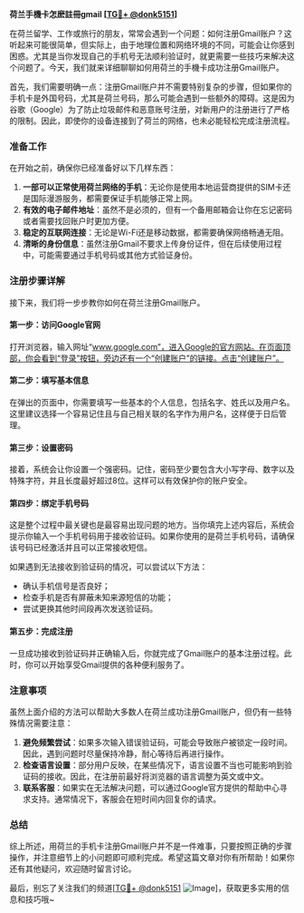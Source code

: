 **荷兰手機卡怎麽註冊gmail [[TG💪+ @donk5151](https://t.me/s/donk5151)]**

在荷兰留学、工作或旅行的朋友，常常会遇到一个问题：如何注册Gmail账户？这听起来可能很简单，但实际上，由于地理位置和网络环境的不同，可能会让你感到困惑。尤其是当你发现自己的手机号无法顺利验证时，就更需要一些技巧来解决这个问题了。今天，我们就来详细聊聊如何用荷兰的手機卡成功注册Gmail账户。

首先，我们需要明确一点：注册Gmail账户并不需要特别复杂的步骤，但如果你的手机卡是外国号码，尤其是荷兰号码，那么可能会遇到一些额外的障碍。这是因为谷歌（Google）为了防止垃圾邮件和恶意账号注册，对新用户的注册进行了严格的限制。因此，即使你的设备连接到了荷兰的网络，也未必能轻松完成注册流程。

### 准备工作

在开始之前，确保你已经准备好以下几样东西：

1. **一部可以正常使用荷兰网络的手机**：无论你是使用本地运营商提供的SIM卡还是国际漫游服务，都需要保证手机能够正常上网。
2. **有效的电子邮件地址**：虽然不是必须的，但有一个备用邮箱会让你在忘记密码或者需要找回账户时更加方便。
3. **稳定的互联网连接**：无论是Wi-Fi还是移动数据，都需要确保网络畅通无阻。
4. **清晰的身份信息**：虽然注册Gmail不要求上传身份证件，但在后续使用过程中，可能需要通过手机号码或其他方式验证身份。

### 注册步骤详解

接下来，我们将一步步教你如何在荷兰注册Gmail账户。

#### 第一步：访问Google官网

打开浏览器，输入网址“www.google.com”，进入Google的官方网站。在页面顶部，你会看到“登录”按钮，旁边还有一个“创建账户”的链接。点击“创建账户”。

#### 第二步：填写基本信息

在弹出的页面中，你需要填写一些基本的个人信息，包括名字、姓氏以及用户名。这里建议选择一个容易记住且与自己相关联的名字作为用户名，这样便于日后管理。

#### 第三步：设置密码

接着，系统会让你设置一个强密码。记住，密码至少要包含大小写字母、数字以及特殊字符，并且长度最好超过8位。这样可以有效保护你的账户安全。

#### 第四步：绑定手机号码

这是整个过程中最关键也是最容易出现问题的地方。当你填完上述内容后，系统会提示你输入一个手机号码用于接收验证码。如果你使用的是荷兰手机号码，请确保该号码已经激活并且可以正常接收短信。

如果遇到无法接收到验证码的情况，可以尝试以下方法：
- 确认手机信号是否良好；
- 检查手机是否有屏蔽未知来源短信的功能；
- 尝试更换其他时间段再次发送验证码。

#### 第五步：完成注册

一旦成功接收到验证码并正确输入后，你就完成了Gmail账户的基本注册过程。此时，你可以开始享受Gmail提供的各种便利服务了。

### 注意事项

虽然上面介绍的方法可以帮助大多数人在荷兰成功注册Gmail账户，但仍有一些特殊情况需要注意：

1. **避免频繁尝试**：如果多次输入错误验证码，可能会导致账户被锁定一段时间。因此，遇到问题时尽量保持冷静，耐心等待后再进行操作。
2. **检查语言设置**：部分用户反映，在某些情况下，语言设置不当也可能影响到验证码的接收。因此，在注册前最好将浏览器的语言调整为英文或中文。
3. **联系客服**：如果实在无法解决问题，可以通过Google官方提供的帮助中心寻求支持。通常情况下，客服会在短时间内回复你的请求。

### 总结

综上所述，用荷兰的手机卡注册Gmail账户并不是一件难事，只要按照正确的步骤操作，并注意细节上的小问题即可顺利完成。希望这篇文章对你有所帮助！如果你还有其他疑问，欢迎随时留言讨论。

最后，别忘了关注我们的频道[[TG💪+ @donk5151](https://t.me/s/donk5151) ![Image](https://i.postimg.cc/rwNCRYN7/Snipaste-2025-04-30-17-27-05.png)]，获取更多实用的信息和技巧哦~